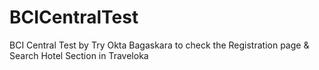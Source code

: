 # BCICentralTest
BCI Central Test by Try Okta Bagaskara to check the Registration page &amp; Search Hotel Section in Traveloka
